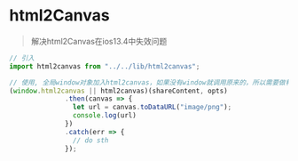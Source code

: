 # html2Canvas
> 解决html2Canvas在ios13.4中失效问题
```javascript
// 引入
import html2canvas from "../../lib/html2canvas";
```
```javascript
// 使用, 全局window对象加入html2canvas，如果没有window就调用原来的，所以需要做判断
(window.html2canvas || html2canvas)(shareContent, opts)
              .then(canvas => {
                let url = canvas.toDataURL("image/png");
                console.log(url)
              })
              .catch(err => {
                // do sth
              });
```
 